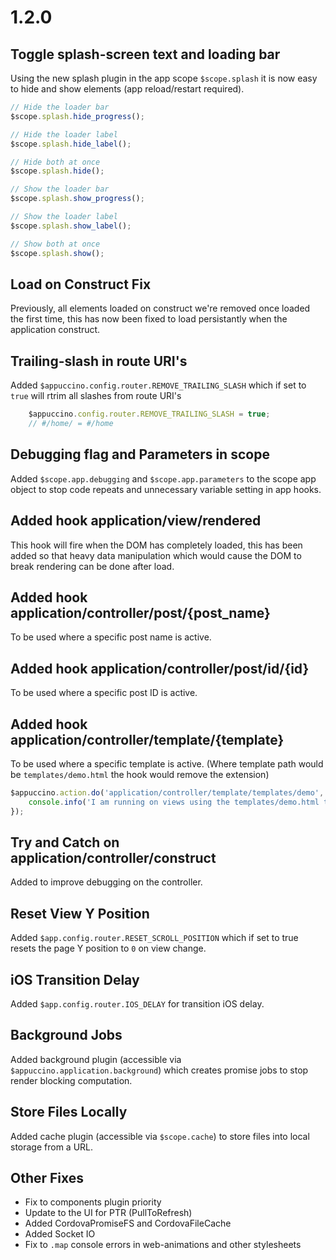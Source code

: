 # 1.2.0

## Toggle splash-screen text and loading bar
Using the new splash plugin in the app scope `$scope.splash` it is now easy to hide and show elements (app reload/restart required).

```javascript
// Hide the loader bar
$scope.splash.hide_progress();

// Hide the loader label
$scope.splash.hide_label();

// Hide both at once
$scope.splash.hide();

// Show the loader bar
$scope.splash.show_progress();

// Show the loader label
$scope.splash.show_label();

// Show both at once
$scope.splash.show();
```

## Load on Construct Fix
Previously, all elements loaded on construct we're removed once loaded the first time, this has now been fixed to load persistantly when the application construct.

## Trailing-slash in route URI's 
Added `$appuccino.config.router.REMOVE_TRAILING_SLASH` which if set to `true` will rtrim all slashes from route URI's

```javascript
	$appuccino.config.router.REMOVE_TRAILING_SLASH = true;
	// #/home/ = #/home
```

## Debugging flag and Parameters in scope
Added `$scope.app.debugging` and `$scope.app.parameters` to the scope app object to stop code repeats and unnecessary variable setting in app hooks.

## Added hook application/view/rendered
This hook will fire when the DOM has completely loaded, this has been added so that heavy data manipulation which would cause the DOM to break rendering can be done after load.

## Added hook application/controller/post/{post_name}
To be used where a specific post name is active.

## Added hook application/controller/post/id/{id}
To be used where a specific post ID is active.

## Added hook application/controller/template/{template}
To be used where a specific template is active. (Where template path would be `templates/demo.html` the hook would remove the extension)

```javascript
$appuccino.action.do('application/controller/template/templates/demo', function() {
	console.info('I am running on views using the templates/demo.html template');
});
```

## Try and Catch on application/controller/construct
Added to improve debugging on the controller.

## Reset View Y Position
Added `$app.config.router.RESET_SCROLL_POSITION` which if set to true resets the page Y position to `0` on view change.

## iOS Transition Delay
Added `$app.config.router.IOS_DELAY` for transition iOS delay.

## Background Jobs
Added background plugin (accessible via `$appuccino.application.background`) which creates promise jobs to stop render blocking computation.

## Store Files Locally
Added cache plugin (accessible via `$scope.cache`) to store files into local storage from a URL.

## Other Fixes
- Fix to components plugin priority
- Update to the UI for PTR (PullToRefresh)
- Added CordovaPromiseFS and CordovaFileCache
- Added Socket IO
- Fix to `.map` console errors in web-animations and other stylesheets